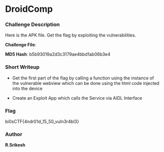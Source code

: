 # DroidComp

### Challenge Description

Here is the APK file. Get the flag by exploiting the vulnerabilities. 

**Challenge File**:


**MD5 Hash**:
b5b93019a2d3c3179ae4bbd1ab06b3e4

### Short Writeup

+ Get the first part of the flag by calling a function using the instance of the vulnerable webview which can be done using the html code injected into the device

+ Create an Exploit App which calls the Service via AIDL Interface

### Flag

bi0sCTF{4ndr01d_15_50_vuln3r4bl3}

### Author 

**R.Srikesh**
